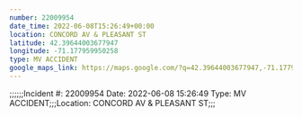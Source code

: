 ```yaml
---
number: 22009954
date_time: 2022-06-08T15:26:49+00:00
location: CONCORD AV & PLEASANT ST
latitude: 42.39644003677947
longitude: -71.177959950258
type: MV ACCIDENT
google_maps_link: https://maps.google.com/?q=42.39644003677947,-71.177959950258
---
```


;;;;;;Incident #: 22009954  Date: 2022-06-08 15:26:49   Type: MV ACCIDENT;;;Location: CONCORD AV & PLEASANT ST;;;

